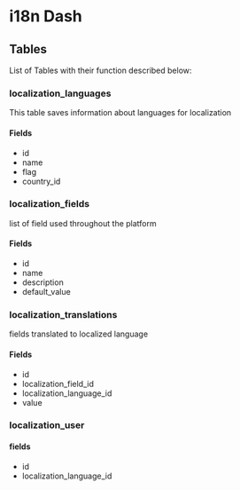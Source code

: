 # i18n Dash

## Tables

List of Tables with their function described below:

### localization_languages

This table saves information about languages for localization

#### Fields

- id
- name
- flag
- country_id

### localization_fields

list of field used throughout the platform

#### Fields

- id
- name
- description
- default_value

### localization_translations

fields translated to localized language

#### Fields

- id
- localization_field_id
- localization_language_id
- value

### localization_user

#### fields

- id
- localization_language_id